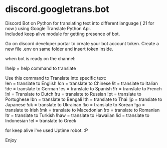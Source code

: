 # discord.googletrans.bot
Discord Bot on Python for translating text into different language 
( 21 for now ) using Google Translate Python Api.                       
Included keep alive module for getting presence of bot.

Go on discord developer portar to create your bot account token.
Create a new file .env on same folder and insert token inside.

when bot is ready on the channel: 

!help = help command to translate

Use this command to Translate into specific text:                                                                                         
!en = translate to English
!cn = translate to Chinese
!it = translate to Italian
!de = translate to German
!es = translate to Spanish
!fr = translate to French
!nl = Translate to Dutch
!ru = translate to Russian
!pt = translate to Portughese
!bn = translate to Bengali
!th = translate to Thai
!jp = translate to Japanese
!uk = translate to Ukrainan
!ko = translate to Korean
!ga = translate to Irish
!mk = translate to Macedonian
!ro = translate to Romanian
!tr = translate to Turkish
!haw = translate to Hawaiian
!id = translate to Indonesian
!el = translate to Greek

for keep alive i've used Uptime robot. :P                                                                                                  

Enjoy
